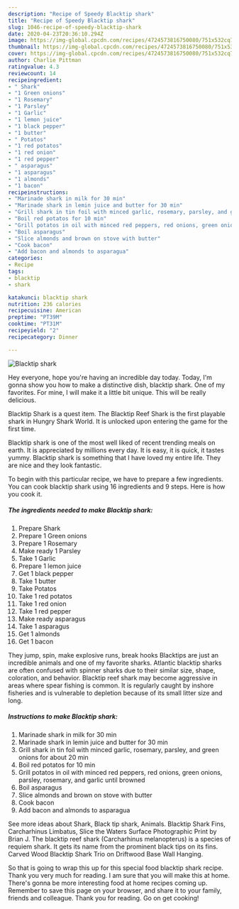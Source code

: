```yaml
---
description: "Recipe of Speedy Blacktip shark"
title: "Recipe of Speedy Blacktip shark"
slug: 1046-recipe-of-speedy-blacktip-shark
date: 2020-04-23T20:36:10.294Z
image: https://img-global.cpcdn.com/recipes/4724573816750080/751x532cq70/blacktip-shark-recipe-main-photo.jpg
thumbnail: https://img-global.cpcdn.com/recipes/4724573816750080/751x532cq70/blacktip-shark-recipe-main-photo.jpg
cover: https://img-global.cpcdn.com/recipes/4724573816750080/751x532cq70/blacktip-shark-recipe-main-photo.jpg
author: Charlie Pittman
ratingvalue: 4.3
reviewcount: 14
recipeingredient:
- " Shark"
- "1 Green onions"
- "1 Rosemary"
- "1 Parsley"
- "1 Garlic"
- "1 lemon juice"
- "1 black pepper"
- "1 butter"
- " Potatos"
- "1 red potatos"
- "1 red onion"
- "1 red pepper"
- " asparagus"
- "1 asparagus"
- "1 almonds"
- "1 bacon"
recipeinstructions:
- "Marinade shark in milk for 30 min"
- "Marinade shark in lemin juice and butter for 30 min"
- "Grill shark in tin foil with minced garlic, rosemary, parsley, and green onions for about 20 min"
- "Boil red potatos for 10 min"
- "Grill potatos in oil with minced red peppers, red onions, green onions, parsley, rosemary, and garlic until browned"
- "Boil asparagus"
- "Slice almonds and brown on stove with butter"
- "Cook bacon"
- "Add bacon and almonds to asparagua"
categories:
- Recipe
tags:
- blacktip
- shark

katakunci: blacktip shark 
nutrition: 236 calories
recipecuisine: American
preptime: "PT39M"
cooktime: "PT31M"
recipeyield: "2"
recipecategory: Dinner

---
```



![Blacktip shark](https://img-global.cpcdn.com/recipes/4724573816750080/751x532cq70/blacktip-shark-recipe-main-photo.jpg)

Hey everyone, hope you're having an incredible day today. Today, I'm gonna show you how to make a distinctive dish, blacktip shark. One of my favorites. For mine, I will make it a little bit unique. This will be really delicious.

Blacktip Shark is a quest item. The Blacktip Reef Shark is the first playable shark in Hungry Shark World. It is unlocked upon entering the game for the first time.

Blacktip shark is one of the most well liked of recent trending meals on earth. It is appreciated by millions every day. It is easy, it is quick, it tastes yummy. Blacktip shark is something that I have loved my entire life. They are nice and they look fantastic.


To begin with this particular recipe, we have to prepare a few ingredients. You can cook blacktip shark using 16 ingredients and 9 steps. Here is how you cook it.

<!--inarticleads1-->

##### The ingredients needed to make Blacktip shark:

1. Prepare  Shark
1. Prepare 1 Green onions
1. Prepare 1 Rosemary
1. Make ready 1 Parsley
1. Take 1 Garlic
1. Prepare 1 lemon juice
1. Get 1 black pepper
1. Take 1 butter
1. Take  Potatos
1. Take 1 red potatos
1. Take 1 red onion
1. Take 1 red pepper
1. Make ready  asparagus
1. Take 1 asparagus
1. Get 1 almonds
1. Get 1 bacon


They jump, spin, make explosive runs, break hooks Blacktips are just an incredible animals and one of my favorite sharks. Atlantic blacktip sharks are often confused with spinner sharks due to their similar size, shape, coloration, and behavior. Blacktip reef shark may become aggressive in areas where spear fishing is common. It is regularly caught by inshore fisheries and is vulnerable to depletion because of its small litter size and long. 

<!--inarticleads2-->

##### Instructions to make Blacktip shark:

1. Marinade shark in milk for 30 min
1. Marinade shark in lemin juice and butter for 30 min
1. Grill shark in tin foil with minced garlic, rosemary, parsley, and green onions for about 20 min
1. Boil red potatos for 10 min
1. Grill potatos in oil with minced red peppers, red onions, green onions, parsley, rosemary, and garlic until browned
1. Boil asparagus
1. Slice almonds and brown on stove with butter
1. Cook bacon
1. Add bacon and almonds to asparagua


See more ideas about Shark, Black tip shark, Animals. Blacktip Shark Fins, Carcharhinus Limbatus, Slice the Waters Surface Photographic Print by Brian J. The blacktip reef shark (Carcharhinus melanopterus) is a species of requiem shark. It gets its name from the prominent black tips on its fins. Carved Wood Blacktip Shark Trio on Driftwood Base Wall Hanging. 

So that is going to wrap this up for this special food blacktip shark recipe. Thank you very much for reading. I am sure that you will make this at home. There's gonna be more interesting food at home recipes coming up. Remember to save this page on your browser, and share it to your family, friends and colleague. Thank you for reading. Go on get cooking!

